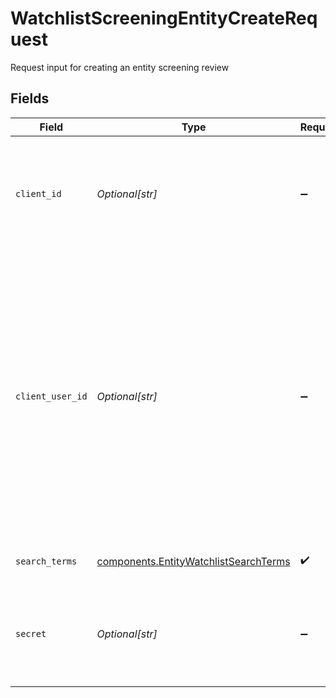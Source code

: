 # WatchlistScreeningEntityCreateRequest

Request input for creating an entity screening review


## Fields

| Field                                                                                                                                                                                                                                                                                                                                                                                  | Type                                                                                                                                                                                                                                                                                                                                                                                   | Required                                                                                                                                                                                                                                                                                                                                                                               | Description                                                                                                                                                                                                                                                                                                                                                                            | Example                                                                                                                                                                                                                                                                                                                                                                                |
| -------------------------------------------------------------------------------------------------------------------------------------------------------------------------------------------------------------------------------------------------------------------------------------------------------------------------------------------------------------------------------------- | -------------------------------------------------------------------------------------------------------------------------------------------------------------------------------------------------------------------------------------------------------------------------------------------------------------------------------------------------------------------------------------- | -------------------------------------------------------------------------------------------------------------------------------------------------------------------------------------------------------------------------------------------------------------------------------------------------------------------------------------------------------------------------------------- | -------------------------------------------------------------------------------------------------------------------------------------------------------------------------------------------------------------------------------------------------------------------------------------------------------------------------------------------------------------------------------------- | -------------------------------------------------------------------------------------------------------------------------------------------------------------------------------------------------------------------------------------------------------------------------------------------------------------------------------------------------------------------------------------- |
| `client_id`                                                                                                                                                                                                                                                                                                                                                                            | *Optional[str]*                                                                                                                                                                                                                                                                                                                                                                        | :heavy_minus_sign:                                                                                                                                                                                                                                                                                                                                                                     | Your Plaid API `client_id`. The `client_id` is required and may be provided either in the `PLAID-CLIENT-ID` header or as part of a request body.                                                                                                                                                                                                                                       |                                                                                                                                                                                                                                                                                                                                                                                        |
| `client_user_id`                                                                                                                                                                                                                                                                                                                                                                       | *Optional[str]*                                                                                                                                                                                                                                                                                                                                                                        | :heavy_minus_sign:                                                                                                                                                                                                                                                                                                                                                                     | A unique ID that identifies the end user in your system. This ID can also be used to associate user-specific data from other Plaid products. Financial Account Matching requires this field and the `/link/token/create` `client_user_id` to be consistent. Personally identifiable information, such as an email address or phone number, should not be used in the `client_user_id`. | your-db-id-3b24110                                                                                                                                                                                                                                                                                                                                                                     |
| `search_terms`                                                                                                                                                                                                                                                                                                                                                                         | [components.EntityWatchlistSearchTerms](../../models/shared/entitywatchlistsearchterms.md)                                                                                                                                                                                                                                                                                             | :heavy_check_mark:                                                                                                                                                                                                                                                                                                                                                                     | Search inputs for creating an entity watchlist screening                                                                                                                                                                                                                                                                                                                               |                                                                                                                                                                                                                                                                                                                                                                                        |
| `secret`                                                                                                                                                                                                                                                                                                                                                                               | *Optional[str]*                                                                                                                                                                                                                                                                                                                                                                        | :heavy_minus_sign:                                                                                                                                                                                                                                                                                                                                                                     | Your Plaid API `secret`. The `secret` is required and may be provided either in the `PLAID-SECRET` header or as part of a request body.                                                                                                                                                                                                                                                |                                                                                                                                                                                                                                                                                                                                                                                        |